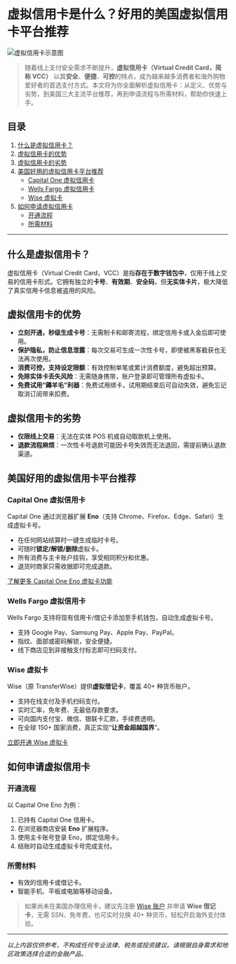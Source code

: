 

# 虚拟信用卡是什么？好用的美国虚拟信用卡平台推荐

![虚拟信用卡示意图](https://wise.com/imaginary-v2/00e746707434071f089dcb2818aa7618.jpg?width=1200)

> 随着线上支付安全需求不断提升，**虚拟信用卡（Virtual Credit Card，简称 VCC）** 以其**安全**、**便捷**、**可控**的特点，成为越来越多消费者和海外购物爱好者的首选支付方式。本文将为你全面解析虚拟信用卡：从定义、优势与劣势，到美国三大主流平台推荐，再到申请流程与所需材料，帮助你快速上手。

## 目录
1. [什么是虚拟信用卡？](#什么是虚拟信用卡)
2. [虚拟信用卡的优势](#虚拟信用卡的优势)
3. [虚拟信用卡的劣势](#虚拟信用卡的劣势)
4. [美国好用的虚拟信用卡平台推荐](#美国好用的虚拟信用卡平台推荐)
    - [Capital One 虚拟信用卡](#capital-one-虚拟信用卡)
    - [Wells Fargo 虚拟信用卡](#wells-fargo-虚拟信用卡)
    - [Wise 虚拟卡](#wise-虚拟卡)
5. [如何申请虚拟信用卡](#如何申请虚拟信用卡)
    - [开通流程](#开通流程)
    - [所需材料](#所需材料)

---

## 什么是虚拟信用卡？
虚拟信用卡（Virtual Credit Card，VCC）是指**存在于数字钱包中**，仅用于线上交易的信用卡形式。它拥有独立的**卡号**、**有效期**、**安全码**，但**无实体卡片**，极大降低了真实信用卡信息被盗用的风险。

## 虚拟信用卡的优势
- **立刻开通，秒级生成卡号**：无需制卡和邮寄流程，绑定信用卡或入金后即可使用。  
- **保护隐私，防止信息泄露**：每次交易可生成一次性卡号，即使被黑客截获也无法再次使用。  
- **消费可控，支持设定限额**：有效控制单笔或累计消费额度，避免超出预算。  
- **免除实体卡丢失风险**：无需随身携带，账户登录即可管理所有虚拟卡。  
- **免费试用“薅羊毛”利器**：免费试用绑卡，试用期结束后可自动失效，避免忘记取消订阅带来扣费。

## 虚拟信用卡的劣势
- **仅限线上交易**：无法在实体 POS 机或自动取款机上使用。  
- **退款流程麻烦**：一次性卡号退款可能因卡号失效而无法退回，需提前确认退款渠道。  

## 美国好用的虚拟信用卡平台推荐

### Capital One 虚拟信用卡
Capital One 通过浏览器扩展 **Eno**（支持 Chrome、Firefox、Edge、Safari）生成虚拟卡号。  
- 在任何网站结算时一键生成临时卡号。  
- 可随时**锁定/解锁/删除**虚拟卡。  
- 所有消费与主卡账户挂钩，享受相同积分和优惠。  
- 退货时商家只需收据即可完成退款。

[了解更多 Capital One Eno 虚拟卡功能](https://www.capitalone.com/digital/eno/virtual-card-numbers/)

### Wells Fargo 虚拟信用卡
Wells Fargo 支持将现有信用卡/借记卡添加至手机钱包，自动生成虚拟卡号。  
- 支持 Google Pay、Samsung Pay、Apple Pay、PayPal。  
- 指纹、面部或密码解锁，安全便捷。  
- 线下商店见到非接触支付标志即可扫码支付。

### Wise 虚拟卡
Wise（原 TransferWise）提供**虚拟借记卡**，覆盖 40+ 种货币账户。  
- 支持在线支付及手机扫码支付。  
- 实时汇率，免年费、无最低存款要求。  
- 可向国内支付宝、微信、银联卡汇款，手续费透明。  
- 在全球 150+ 国家消费，真正实现“**让资金超越国界**”。

[立即开通 Wise 虚拟卡](https://wise.com/us/card/?lang=zh-CN)

## 如何申请虚拟信用卡

### 开通流程
以 Capital One Eno 为例：  
1. 已持有 Capital One 信用卡。  
2. 在浏览器商店安装 **Eno** 扩展程序。  
3. 使用主卡账号登录 Eno，绑定信用卡。  
4. 结账时自动生成虚拟卡号完成支付。

### 所需材料
- 有效的信用卡或借记卡。  
- 智能手机、平板或电脑等移动设备。  

> 如果尚未在美国办理信用卡，建议先注册 [Wise 账户](https://wise.com/us/account/?lang=zh-CN) 并申请 **Wise 借记卡**，无需 SSN、免年费，也可实时兑换 40+ 种货币，轻松开启海外支付体验。

---

*以上内容仅供参考，不构成任何专业法律、税务或投资建议。请根据自身需求和地区政策选择合适的金融产品。*
